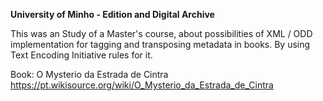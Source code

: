 **University of Minho - Edition and Digital Archive**<br>

This was an Study of a Master's course, about possibilities of XML / ODD implementation for tagging and transposing metadata in books. 
By using Text Encoding Initiative rules for it.

Book: O Mysterio da Estrada de Cintra
https://pt.wikisource.org/wiki/O_Mysterio_da_Estrada_de_Cintra
